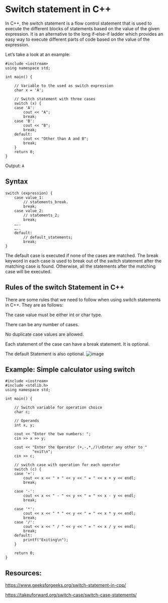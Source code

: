 # Switch statement in C++
In C++, the switch statement is a flow control statement that is used to execute the different blocks of statements based on the value of the given expression. It is an alternative to the long if-else-if ladder which provides an easy way to execute different parts of code based on the value of the expression.

Let’s take a look at an example:
```
#include <iostream>
using namespace std;

int main() {
      
    // Variable to the used as switch expression
    char x = 'A';

    // Switch statement with three cases
    switch (x) {
    case 'A':
        cout << "A";
        break;
    case 'B':
        cout << "B";
        break;
    default:
        cout << "Other than A and B";
        break;
    }
    return 0;
}
```
Output:
`A`
## Syntax
```
switch (expression) {
    case value_1:
        // statements_break.
        break;
    case value_2:
        // statements_2;
        break;
    …..
    …..
    default:
        // default_statements;
        break;
}
```
The default case is executed if none of the cases are matched.
The break keyword in each case is used to break out of the switch statement after the matching case is found. Otherwise, all the statements after the matching case will be executed.

## Rules of the switch Statement in C++
There are some rules that we need to follow when using switch statements in C++. They are as follows:

The case value must be either int or char type.

There can be any number of cases.

No duplicate case values are allowed.

Each statement of the case can have a break statement. It is optional.

The default Statement is also optional.
![image](https://github.com/user-attachments/assets/94d837ed-3151-4ea2-8c47-c072acb072e1)

## Example: Simple calculator using switch
```
#include <iostream>
#include <stdlib.h>
using namespace std;

int main() {

    // Switch variable for operation choice
    char c;

    // Operands
    int x, y;

    cout << "Enter the two numbers: ";
    cin >> x >> y;

    cout << "Enter the Operator (+,-,*,/)\nEnter any other to "
            "exit\n";
    cin >> c;

    // switch case with operation for each operator
    switch (c) {
    case '+':
        cout << x << " + " << y << " = " << x + y << endl;
        break;

    case '-':
        cout << x << " - " << y << " = " << x - y << endl;
        break;

    case '*':
        cout << x << " * " << y << " = " << x * y << endl;
        break;
    case '/':
        cout << x << " / " << y << " = " << x / y << endl;
        break;
    default:
        printf("Exiting\n");
    }

    return 0;
}
```
## Resources:
https://www.geeksforgeeks.org/switch-statement-in-cpp/

https://takeuforward.org/switch-case/switch-case-statements/

